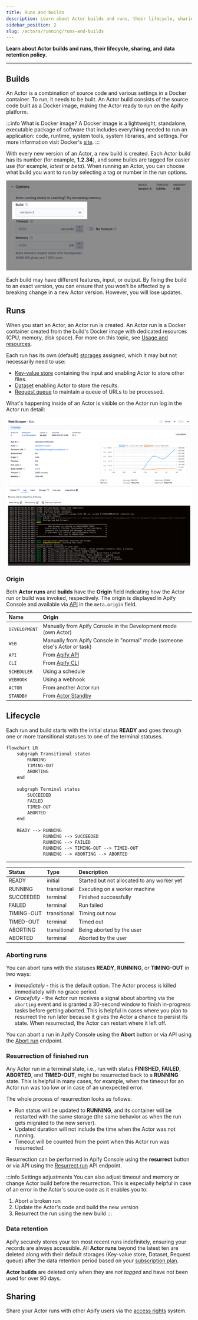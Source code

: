```yaml
---
title: Runs and builds
description: Learn about Actor builds and runs, their lifecycle, sharing, and data retention policy.
sidebar_position: 2
slug: /actors/running/runs-and-builds
---
```


**Learn about Actor builds and runs, their lifecycle, sharing, and data retention policy.**

---

## Builds

An Actor is a combination of source code and various settings in a Docker container. To run, it needs to be built. An Actor build consists of the source code built as a Docker image, making the Actor ready to run on the Apify platform.

:::info What is Docker image?
A Docker image is a lightweight, standalone, executable package of software that includes everything needed to run an application: code, runtime, system tools, system libraries, and settings. For more information visit Docker's [site](https://www.docker.com/resources/what-container/).
:::

With every new version of an Actor, a new build is created. Each Actor build has its number (for example, **1.2.34**), and some builds are tagged for easier use (for example, _latest_ or _beta_). When running an Actor, you can choose what build you want to run by selecting a tag or number in the run options.

![Actor run options](./images/runs_and_builds/actor-run-options.png)

Each build may have different features, input, or output. By fixing the build to an exact version, you can ensure that you won't be affected by a breaking change in a new Actor version. However, you will lose updates.

## Runs

When you start an Actor, an Actor run is created. An Actor run is a Docker container created from the build's Docker image with dedicated resources (CPU, memory, disk space). For more on this topic, see [Usage and resources](./usage_and_resources.md).

Each run has its own (default) [storages](../../storage) assigned, which it may but not necessarily need to use:

- [Key-value store](../../storage/key-value-store) containing the input and enabling Actor to store other files.
- [Dataset](../../storage/dataset) enabling Actor to store the results.
- [Request queue](../../storage/request-queue) to maintain a queue of URLs to be processed.

What's happening inside of an Actor is visible on the Actor run log in the Actor run detail:

![Actor run](./images/runs_and_builds/actor-run-detail.png)

### Origin

Both **Actor runs** and **builds** have the **Origin** field indicating how the Actor run or build was invoked, respectively. The origin is displayed in Apify Console and available via [API](https://docs.apify.com/api/v2/actor-run-get) in the `meta.origin` field.

|Name|Origin|
|:---|:---|
|`DEVELOPMENT`|Manually from Apify Console in the Development mode (own Actor)|
|`WEB`|Manually from Apify Console in "normal" mode (someone else's Actor or task)|
|`API`|From [Apify API](https://docs.apify.com/api)|
|`CLI`|From [Apify CLI](https://docs.apify.com/cli/)|
|`SCHEDULER`|Using a schedule|
|`WEBHOOK`|Using a webhook|
|`ACTOR`|From another Actor run|
|`STANDBY`|From [Actor Standby](./standby)|

## Lifecycle

Each run and build starts with the initial status **READY** and goes through one or more transitional statuses to one of the terminal statuses.

```mermaid
flowchart LR
    subgraph Transitional states
        RUNNING
        TIMING-OUT
        ABORTING
    end

    subgraph Terminal states
        SUCCEEDED
        FAILED
        TIMED-OUT
        ABORTED
    end

    READY --> RUNNING
              RUNNING --> SUCCEEDED
              RUNNING --> FAILED
              RUNNING --> TIMING-OUT --> TIMED-OUT
              RUNNING --> ABORTING --> ABORTED
```

---

| Status     | Type         | Description                                 |
|:-----------|:-------------|:--------------------------------------------|
| READY      | initial      | Started but not allocated to any worker yet |
| RUNNING    | transitional | Executing on a worker machine               |
| SUCCEEDED  | terminal     | Finished successfully                       |
| FAILED     | terminal     | Run failed                                  |
| TIMING-OUT | transitional | Timing out now                              |
| TIMED-OUT  | terminal     | Timed out                                   |
| ABORTING   | transitional | Being aborted by the user                       |
| ABORTED    | terminal     | Aborted by the user                             |


### Aborting runs

You can abort runs with the statuses **READY**, **RUNNING**, or **TIMING-OUT** in two ways:

- _Immediately_ - this is the default option. The Actor process is killed immediately with no grace period.
- _Gracefully_ - the Actor run receives a signal about aborting via the `aborting` event and is granted a 30-second window to finish in-progress tasks before getting aborted. This is helpful in cases where you plan to resurrect the run later because it gives the Actor a chance to persist its state. When resurrected, the Actor can restart where it left off.

You can abort a run in Apify Console using the **Abort** button or via API using the [Abort run](/api/v2#/reference/actor-runs/abort-run/abort-run) endpoint.

### Resurrection of finished run

Any Actor run in a terminal state, i.e., run with status **FINISHED**, **FAILED**, **ABORTED**, and **TIMED-OUT**, might be resurrected back to a **RUNNING** state. This is helpful in many cases, for example, when the timeout for an Actor run was too low or in case of an unexpected error.

The whole process of resurrection looks as follows:

- Run status will be updated to **RUNNING**, and its container will be restarted with the same storage (the same behavior as when the run gets migrated to the new server).
- Updated duration will not include the time when the Actor was not running.
- Timeout will be counted from the point when this Actor run was resurrected.

Resurrection can be performed in Apify Console using the **resurrect** button or via API using the [Resurrect run](/api/v2#/reference/actors/resurrect-run) API endpoint.

:::info Settings adjustments
You can also adjust timeout and memory or change Actor build before the resurrection. This is especially helpful in case of an error in the Actor's source code as it enables you to:

1. Abort a broken run
2. Update the Actor's code and build the new version
3. Resurrect the run using the new build
:::

### Data retention

Apify securely stores your ten most recent runs indefinitely, ensuring your records are always accessible. All **Actor runs** beyond the latest ten are deleted along with their default storages (Key-value store, Dataset, Request queue) after the data retention period based on your [subscription plan](https://apify.com/pricing).

**Actor builds** are deleted only when they are _not tagged_ and have not been used for over 90 days.

## Sharing

Share your Actor runs with other Apify users via the [access rights](../../collaboration/index.md) system.
